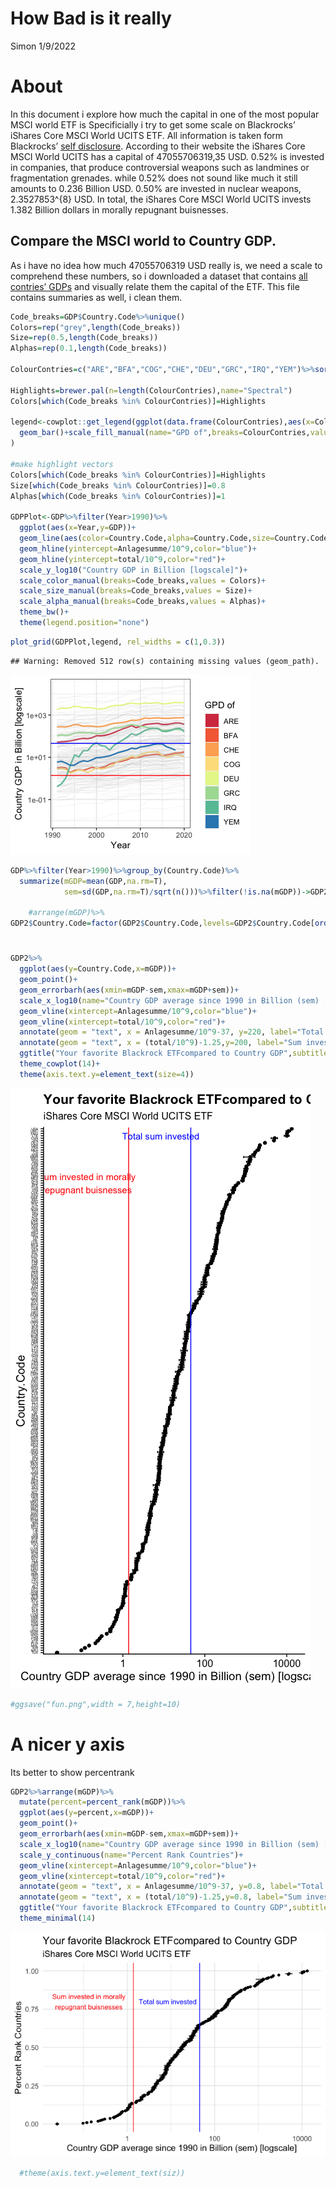 How Bad is it really
================
Simon
1/9/2022

# About

In this document i explore how much the capital in one of the most
popular MSCI world ETF is Specificially i try to get some scale on
Blackrocks’ iShares Core MSCI World UCITS ETF. All information is taken
form Blackrocks’ [self
disclosure](https://www.ishares.com/de/privatanleger/de/produkte/251882/ishares-msci-world-ucits-etf-acc-fund).
According to their website the iShares Core MSCI World UCITS has a
capital of 47055706319,35 USD. 0.52% is invested in companies, that
produce controversial weapons such as landmines or fragmentation
grenades. while 0.52% does not sound like much it still amounts to 0.236
Billion USD. 0.50% are invested in nuclear weapons, 2.3527853^{8} USD.
In total, the iShares Core MSCI World UCITS invests 1.382 Billion
dollars in morally repugnant buisnesses.

## Compare the MSCI world to Country GDP.

As i have no idea how much 47055706319 USD really is, we need a scale to
comprehend these numbers, so i downloaded a dataset that contains [all
contries’ GDPs](https://data.worldbank.org/indicator/NY.GDP.MKTP.CD) and
visually relate them the capital of the ETF. This file contains
summaries as well, i clean them.

``` r
Code_breaks=GDP$Country.Code%>%unique()
Colors=rep("grey",length(Code_breaks))
Size=rep(0.5,length(Code_breaks))
Alphas=rep(0.1,length(Code_breaks))

ColourContries=c("ARE","BFA","COG","CHE","DEU","GRC","IRQ","YEM")%>%sort()#which Contries do you want to highlight?
  
Highlights=brewer.pal(n=length(ColourContries),name="Spectral")
Colors[which(Code_breaks %in% ColourContries)]=Highlights

legend<-cowplot::get_legend(ggplot(data.frame(ColourContries),aes(x=ColourContries,fill=ColourContries))+
  geom_bar()+scale_fill_manual(name="GPD of",breaks=ColourContries,values=Highlights)
)

#make highlight vectors
Colors[which(Code_breaks %in% ColourContries)]=Highlights
Size[which(Code_breaks %in% ColourContries)]=0.8
Alphas[which(Code_breaks %in% ColourContries)]=1

GDPPlot<-GDP%>%filter(Year>1990)%>%
  ggplot(aes(x=Year,y=GDP))+
  geom_line(aes(color=Country.Code,alpha=Country.Code,size=Country.Code))+
  geom_hline(yintercept=Anlagesumme/10^9,color="blue")+
  geom_hline(yintercept=total/10^9,color="red")+
  scale_y_log10("Country GDP in Billion [logscale]")+
  scale_color_manual(breaks=Code_breaks,values = Colors)+
  scale_size_manual(breaks=Code_breaks,values = Size)+
  scale_alpha_manual(breaks=Code_breaks,values = Alphas)+
  theme_bw()+
  theme(legend.position="none")
```

``` r
plot_grid(GDPPlot,legend, rel_widths = c(1,0.3))
```

    ## Warning: Removed 512 row(s) containing missing values (geom_path).

![](Spannend_files/figure-gfm/unnamed-chunk-2-1.png)<!-- -->

``` r
GDP%>%filter(Year>1990)%>%group_by(Country.Code)%>%
  summarize(mGDP=mean(GDP,na.rm=T),
            sem=sd(GDP,na.rm=T)/sqrt(n()))%>%filter(!is.na(mGDP))->GDP2

    #arrange(mGDP)%>%
GDP2$Country.Code=factor(GDP2$Country.Code,levels=GDP2$Country.Code[order(GDP2$mGDP)])
```

# 

``` r
GDP2%>%
  ggplot(aes(y=Country.Code,x=mGDP))+
  geom_point()+
  geom_errorbarh(aes(xmin=mGDP-sem,xmax=mGDP+sem))+
  scale_x_log10(name="Country GDP average since 1990 in Billion (sem) [logscale]")+
  geom_vline(xintercept=Anlagesumme/10^9,color="blue")+
  geom_vline(xintercept=total/10^9,color="red")+
  annotate(geom = "text", x = Anlagesumme/10^9-37, y=220, label="Total sum invested",color="blue")+
  annotate(geom = "text", x = (total/10^9)-1.25,y=200, label="Sum invested in morally\nrepugnant buisnesses",color="red")+
  ggtitle("Your favorite Blackrock ETFcompared to Country GDP",subtitle="iShares Core MSCI World UCITS ETF")+
  theme_cowplot(14)+
  theme(axis.text.y=element_text(size=4))
```

![](Spannend_files/figure-gfm/unnamed-chunk-4-1.png)<!-- -->

``` r
#ggsave("fun.png",width = 7,height=10)
```

# A nicer y axis

Its better to show percentrank

``` r
GDP2%>%arrange(mGDP)%>%
  mutate(percent=percent_rank(mGDP))%>%
  ggplot(aes(y=percent,x=mGDP))+
  geom_point()+
  geom_errorbarh(aes(xmin=mGDP-sem,xmax=mGDP+sem))+
  scale_x_log10(name="Country GDP average since 1990 in Billion (sem) [logscale]")+
  scale_y_continuous(name="Percent Rank Countries")+
  geom_vline(xintercept=Anlagesumme/10^9,color="blue")+
  geom_vline(xintercept=total/10^9,color="red")+
  annotate(geom = "text", x = Anlagesumme/10^9-37, y=0.8, label="Total sum invested",color="blue")+
  annotate(geom = "text", x = (total/10^9)-1.25,y=0.8, label="Sum invested in morally\nrepugnant buisnesses",color="red")+
  ggtitle("Your favorite Blackrock ETFcompared to Country GDP",subtitle="iShares Core MSCI World UCITS ETF")+
  theme_minimal(14)
```

![](Spannend_files/figure-gfm/unnamed-chunk-5-1.png)<!-- -->

``` r
  #theme(axis.text.y=element_text(siz))
```
